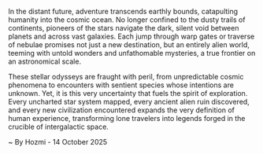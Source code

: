 
In the distant future, adventure transcends earthly bounds, catapulting humanity into the cosmic ocean. No longer confined to the dusty trails of continents, pioneers of the stars navigate the dark, silent void between planets and across vast galaxies. Each jump through warp gates or traverse of nebulae promises not just a new destination, but an entirely alien world, teeming with untold wonders and unfathomable mysteries, a true frontier on an astronomical scale.

These stellar odysseys are fraught with peril, from unpredictable cosmic phenomena to encounters with sentient species whose intentions are unknown. Yet, it is this very uncertainty that fuels the spirit of exploration. Every uncharted star system mapped, every ancient alien ruin discovered, and every new civilization encountered expands the very definition of human experience, transforming lone travelers into legends forged in the crucible of intergalactic space.

~ By Hozmi - 14 October 2025
